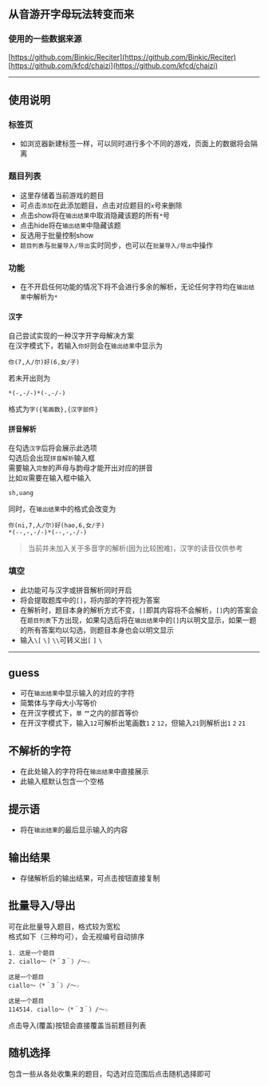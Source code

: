 ## 从音游开字母玩法转变而来
### 使用的一些数据来源
[https://github.com/Binkic/Reciter](https://github.com/Binkic/Reciter)  
[https://github.com/kfcd/chaizi](https://github.com/kfcd/chaizi)  

---

## 使用说明

### 标签页
- 如浏览器新建标签一样，可以同时进行多个不同的游戏，页面上的数据将会隔离
### 题目列表
- 这里存储着当前游戏的题目
- 可点击`添加`在此添加题目，点击对应题目的`x`号来删除
- 点击show将在`输出结果`中取消隐藏该题的所有`*`号
- 点击hide将在`输出结果`中隐藏该题
- 反选用于批量控制show
- `题目列表`与`批量导入/导出`实时同步，也可以在`批量导入/导出`中操作
### 功能
- 在不开启任何功能的情况下将不会进行多余的解析，无论任何字符均在`输出结果`中解析为`*`  
#### 汉字
自己尝试实现的一种汉字开字母解决方案  
在汉字模式下，若输入`你好`则会在`输出结果`中显示为  
```text
你(7,人/尔)好(6,女/子)
```
若未开出则为
```text
*(-,-/-)*(-,-/-)
```
格式为`字({笔画数},{汉字部件}`
#### 拼音解析
在勾选`汉字`后将会展示此选项  
勾选后会出现`拼音解析`输入框  
需要输入`完整`的声母与韵母才能开出对应的拼音  
比如`双`需要在输入框中输入
```text
sh,uang
```
同时，在`输出结果`中的格式会改变为
```text
你(ni,7,人/尔)好(hao,6,女/子)
*(--,-,-/-)*(--,-,-/-)
```
> 当前并未加入关于多音字的解析(因为比较困难)，汉字的读音仅供参考

### 填空
- 此功能可与汉字或拼音解析同时开启
- 将会提取题库中的`[]`，将内部的字符视为答案
- 在解析时，题目本身的解析方式不变，`[]`即其内容将不会解析，`[]`内的答案会在`题目列表`下方出现，如果勾选后将在`输出结果`中的`[]`内以明文显示，如果一题的所有答案均以勾选，则题目本身也会以明文显示
- 输入`\[` `\]` `\\`可转义出`[` `]` `\`

---

## guess
- 可在`输出结果`中显示输入的对应的字符
- 简繁体与字母大小写等价
- 在开汉字模式下，`草` `艹`之内的部首等价
- 在开汉字模式下，输入`12`可解析出笔画数`1` `2` `12`，但输入`21`则解析出`1` `2` `21`
## 不解析的字符
- 在此处输入的字符将在`输出结果`中直接展示
- 此输入框默认包含一个空格
## 提示语
- 将在`输出结果`的最后显示输入的内容
## 输出结果
- 存储解析后的输出结果，可点击按钮直接复制
## 批量导入/导出
可在此批量导入题目，格式较为宽松  
格式如下（三种均可），会无视编号自动排序
```text
1. 这是一个题目
2. ciallo～（*＾3＾）/～☆
```
  
```text
这是一个题目
ciallo～（*＾3＾）/～☆
```
  
```text
这是一个题目
114514. ciallo～（*＾3＾）/～☆
```
点击导入(覆盖)按钮会直接覆盖当前题目列表

## 随机选择
包含一些从各处收集来的题目，勾选对应范围后点击随机选择即可